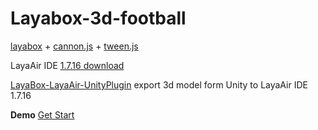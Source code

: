 ﻿# Layabox-3d-football
[layabox](https://github.com/layabox) + [cannon.js](https://github.com/schteppe/cannon.js/) + [tween.js](https://github.com/tweenjs/tween.js/)

LayaAir IDE [1.7.16 download](http://ldc.layabox.com/layadownload/?language=zh&type=layaairide-LayaAir%20IDE%201.7.16)

[LayaBox-LayaAir-UnityPlugin](https://github.com/kevinylu/LayaBox-LayaAir-UnityPlugin) export 3d model form Unity to LayaAir IDE 1.7.16

**Demo**  [Get Start](http://layaair.ldc.layabox.com/demo/?3d&Sprite3D&Sprite3DLoad)
